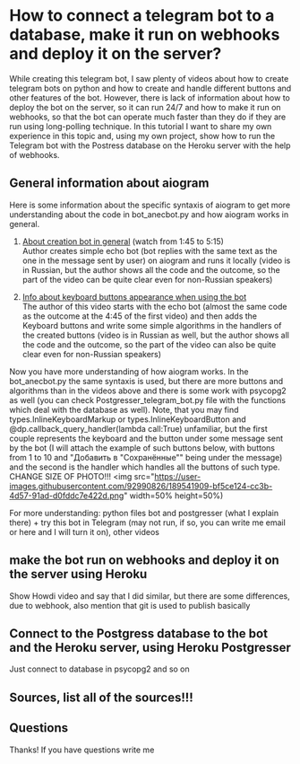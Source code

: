 # How to connect a telegram bot to a database, make it run on webhooks and deploy it on the server?

While creating this telegram bot, I saw plenty of videos about how to create telegram bots on python and how to create and handle different buttons and other features of the bot. However, there is lack of information about how to deploy the bot on the server, so it can run 24/7 and how to make it run on webhooks, so that the bot can operate much faster than they do if they are run using long-polling technique. In this tutorial I want to share my own experience in this topic and, using my own project, show how to run the Telegram bot with the Postress database on the Heroku server with the help of webhooks. 

## General information about aiogram
Here is some information about the specific syntaxis of aiogram to get more understanding about the code in bot_anecbot.py and how aiogram works in general. 
  
1. [About creation bot in general](https://www.youtube.com/watch?v=I8K3iYcxPl0) (watch from 1:45 to 5:15)  
Author creates simple echo bot (bot replies with the same text as the one in the message sent by user) on aiogram and runs it locally (video is in Russian, but the author shows all the code and the outcome, so the part of the video can be quite clear even for non-Russian speakers)  
  
2. [Info about keyboard buttons appearance when using the bot](https://www.youtube.com/watch?v=I8K3iYcxPl0)  
The author of this video starts with the echo bot (almost the same code as the outcome at the 4:45 of the first video) and then adds the Keyboard buttons and write some simple algorithms in the handlers of the created buttons (video is in Russian as well, but the author shows all the code and the outcome, so the part of the video can also be quite clear even for non-Russian speakers)  
  
Now you have more understanding of how aiogram works. In the bot_anecbot.py the same syntaxis is used, but there are more buttons and algorithms than in the videos above and there is some work with psycopg2 as well (you can check Postgresser_telegram_bot.py file with the functions which deal with the database as well). Note, that you may find types.InlineKeyboardMarkup or types.InlineKeyboardButton and @dp.callback_query_handler(lambda call:True) unfamiliar, but the first couple represents the keyboard and the button under some message sent by the bot (I will attach the example of such buttons below, with buttons from 1 to 10 and "Добавить в "Сохранённые"" being under the message) and the second is the handler which handles all the buttons of such type. CHANGE SIZE OF PHOTO!!!
<img src="https://user-images.githubusercontent.com/92990826/189541909-bf5ce124-cc3b-4d57-91ad-d0fddc7e422d.png" width=50% height=50%)


For more understanding: python files bot and postgresser (what I explain there) + try this bot in Telegram (may not run, if so, you can write me email or here and I will turn it on), other videos 

## make the bot run on webhooks and deploy it on the server using Heroku
Show Howdi video and say that I did similar, but there are some differences, due to webhook, also mention that git is used to publish basically

## Connect to the Postgress database to the bot and the Heroku server, using Heroku Postgresser
Just connect to database in psycopg2 and so on

## Sources, list all of the sources!!!

## Questions
Thanks! If you have questions write me

